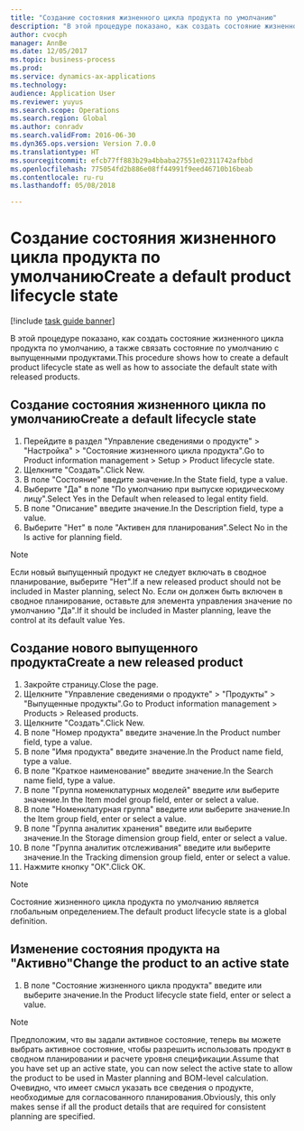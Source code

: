 ```yaml
--- 
title: "Создание состояния жизненного цикла продукта по умолчанию"
description: "В этой процедуре показано, как создать состояние жизненного цикла продукта по умолчанию, а также связать состояние по умолчанию с выпущенными продуктами."
author: cvocph
manager: AnnBe
ms.date: 12/05/2017
ms.topic: business-process
ms.prod: 
ms.service: dynamics-ax-applications
ms.technology: 
audience: Application User
ms.reviewer: yuyus
ms.search.scope: Operations
ms.search.region: Global
ms.author: conradv
ms.search.validFrom: 2016-06-30
ms.dyn365.ops.version: Version 7.0.0
ms.translationtype: HT
ms.sourcegitcommit: efcb77ff883b29a4bbaba27551e02311742afbbd
ms.openlocfilehash: 775054fd2b886e08ff44991f9eed46710b16beab
ms.contentlocale: ru-ru
ms.lasthandoff: 05/08/2018

---
```

# <a name="create-a-default-product-lifecycle-state"></a><span data-ttu-id="4791b-103">Создание состояния жизненного цикла продукта по умолчанию</span><span class="sxs-lookup"><span data-stu-id="4791b-103">Create a default product lifecycle state</span></span>

[!include [task guide banner](../../includes/task-guide-banner.md)]

<span data-ttu-id="4791b-104">В этой процедуре показано, как создать состояние жизненного цикла продукта по умолчанию, а также связать состояние по умолчанию с выпущенными продуктами.</span><span class="sxs-lookup"><span data-stu-id="4791b-104">This procedure shows how to create a default product lifecycle state as well as how to associate the default state with released products.</span></span>


## <a name="create-a-default-lifecycle-state"></a><span data-ttu-id="4791b-105">Создание состояния жизненного цикла по умолчанию</span><span class="sxs-lookup"><span data-stu-id="4791b-105">Create a default lifecycle state</span></span>
1. <span data-ttu-id="4791b-106">Перейдите в раздел "Управление сведениями о продукте" > "Настройка" > "Состояние жизненного цикла продукта".</span><span class="sxs-lookup"><span data-stu-id="4791b-106">Go to Product information management > Setup > Product lifecycle state.</span></span>
2. <span data-ttu-id="4791b-107">Щелкните "Создать".</span><span class="sxs-lookup"><span data-stu-id="4791b-107">Click New.</span></span>
3. <span data-ttu-id="4791b-108">В поле "Состояние" введите значение.</span><span class="sxs-lookup"><span data-stu-id="4791b-108">In the State field, type a value.</span></span>
4. <span data-ttu-id="4791b-109">Выберите "Да" в поле "По умолчанию при выпуске юридическому лицу".</span><span class="sxs-lookup"><span data-stu-id="4791b-109">Select Yes in the Default when released to legal entity field.</span></span>
5. <span data-ttu-id="4791b-110">В поле "Описание" введите значение.</span><span class="sxs-lookup"><span data-stu-id="4791b-110">In the Description field, type a value.</span></span>
6. <span data-ttu-id="4791b-111">Выберите "Нет" в поле "Активен для планирования".</span><span class="sxs-lookup"><span data-stu-id="4791b-111">Select No in the Is active for planning field.</span></span>

> [!NOTE]
> <span data-ttu-id="4791b-112">Если новый выпущенный продукт не следует включать в сводное планирование, выберите "Нет".</span><span class="sxs-lookup"><span data-stu-id="4791b-112">If a new released product should not be included in Master planning, select No.</span></span> <span data-ttu-id="4791b-113">Если он должен быть включен в сводное планирование, оставьте для элемента управления значение по умолчанию "Да".</span><span class="sxs-lookup"><span data-stu-id="4791b-113">If it should be included in Master planning, leave the control at its default value Yes.</span></span>  

## <a name="create-a-new-released-product"></a><span data-ttu-id="4791b-114">Создание нового выпущенного продукта</span><span class="sxs-lookup"><span data-stu-id="4791b-114">Create a new released product</span></span>
1. <span data-ttu-id="4791b-115">Закройте страницу.</span><span class="sxs-lookup"><span data-stu-id="4791b-115">Close the page.</span></span>
2. <span data-ttu-id="4791b-116">Щелкните "Управление сведениями о продукте" > "Продукты" > "Выпущенные продукты".</span><span class="sxs-lookup"><span data-stu-id="4791b-116">Go to Product information management > Products > Released products.</span></span>
3. <span data-ttu-id="4791b-117">Щелкните "Создать".</span><span class="sxs-lookup"><span data-stu-id="4791b-117">Click New.</span></span>
4. <span data-ttu-id="4791b-118">В поле "Номер продукта" введите значение.</span><span class="sxs-lookup"><span data-stu-id="4791b-118">In the Product number field, type a value.</span></span>
5. <span data-ttu-id="4791b-119">В поле "Имя продукта" введите значение.</span><span class="sxs-lookup"><span data-stu-id="4791b-119">In the Product name field, type a value.</span></span>
6. <span data-ttu-id="4791b-120">В поле "Краткое наименование" введите значение.</span><span class="sxs-lookup"><span data-stu-id="4791b-120">In the Search name field, type a value.</span></span>
7. <span data-ttu-id="4791b-121">В поле "Группа номенклатурных моделей" введите или выберите значение.</span><span class="sxs-lookup"><span data-stu-id="4791b-121">In the Item model group field, enter or select a value.</span></span>
8. <span data-ttu-id="4791b-122">В поле "Номенклатурная группа" введите или выберите значение.</span><span class="sxs-lookup"><span data-stu-id="4791b-122">In the Item group field, enter or select a value.</span></span>
9. <span data-ttu-id="4791b-123">В поле "Группа аналитик хранения" введите или выберите значение.</span><span class="sxs-lookup"><span data-stu-id="4791b-123">In the Storage dimension group field, enter or select a value.</span></span>
10. <span data-ttu-id="4791b-124">В поле "Группа аналитик отслеживания" введите или выберите значение.</span><span class="sxs-lookup"><span data-stu-id="4791b-124">In the Tracking dimension group field, enter or select a value.</span></span>
11. <span data-ttu-id="4791b-125">Нажмите кнопку "OК".</span><span class="sxs-lookup"><span data-stu-id="4791b-125">Click OK.</span></span>

> [!NOTE]
> <span data-ttu-id="4791b-126">Состояние жизненного цикла продукта по умолчанию является глобальным определением.</span><span class="sxs-lookup"><span data-stu-id="4791b-126">The default product lifecycle state is a global definition.</span></span>  

## <a name="change-the-product-to-an-active-state"></a><span data-ttu-id="4791b-127">Изменение состояния продукта на "Активно"</span><span class="sxs-lookup"><span data-stu-id="4791b-127">Change the product to an active state</span></span>
1. <span data-ttu-id="4791b-128">В поле "Состояние жизненного цикла продукта" введите или выберите значение.</span><span class="sxs-lookup"><span data-stu-id="4791b-128">In the Product lifecycle state field, enter or select a value.</span></span>

> [!NOTE]
> <span data-ttu-id="4791b-129">Предположим, что вы задали активное состояние, теперь вы можете выбрать активное состояние, чтобы разрешить использовать продукт в сводном планировании и расчете уровня спецификации.</span><span class="sxs-lookup"><span data-stu-id="4791b-129">Assume that you have set up an active state, you can now select the active state to allow the product to be used in Master planning and BOM-level calculation.</span></span> <span data-ttu-id="4791b-130">Очевидно, что имеет смысл указать все сведения о продукте, необходимые для согласованного планирования.</span><span class="sxs-lookup"><span data-stu-id="4791b-130">Obviously, this only makes sense if all the product details that are required for consistent planning are specified.</span></span>  


